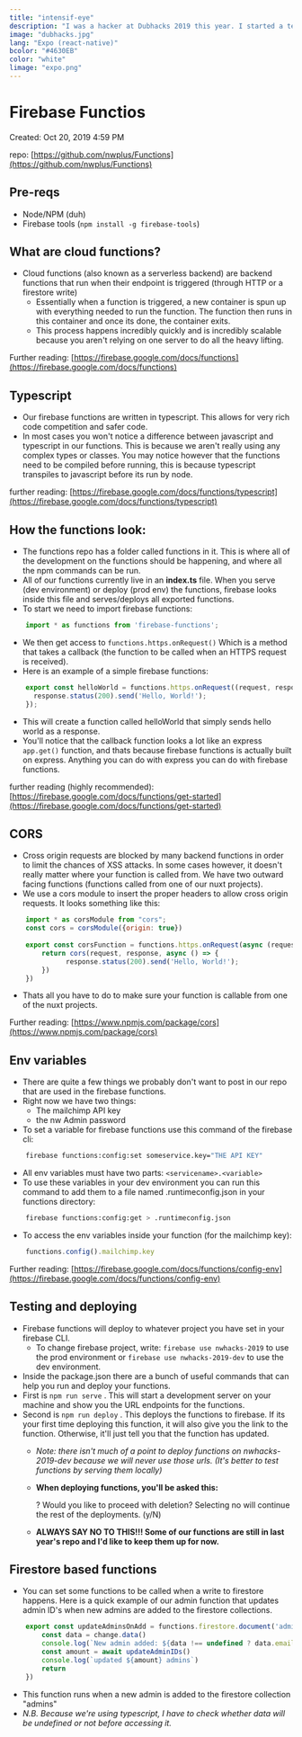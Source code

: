 ```yaml
---
title: "intensif-eye"
description: "I was a hacker at Dubhacks 2019 this year. I started a team with two new people I didn't know and we were able to get second place for the community track, second place for the Google cloud prize, and second place for the AI incubator prize."
image: "dubhacks.jpg"
lang: "Expo (react-native)"
bcolor: "#4630EB"
color: "white"
limage: "expo.png"
---
```

# Firebase Functios

Created: Oct 20, 2019 4:59 PM

repo: [https://github.com/nwplus/Functions](https://github.com/nwplus/Functions)

## Pre-reqs

- Node/NPM (duh)
- Firebase tools (`npm install -g firebase-tools`)

## What are cloud functions?

- Cloud functions (also known as a serverless backend) are backend functions that run when their endpoint is triggered (through HTTP or a firestore write)
    - Essentially when a function is triggered, a new container is spun up with everything needed to run the function. The function then runs in this container and once its done, the container exits.
    - This process happens incredibly quickly and is incredibly scalable because you aren't relying on one server to do all the heavy lifting.

Further reading: [https://firebase.google.com/docs/functions](https://firebase.google.com/docs/functions)

## Typescript

- Our firebase functions are written in typescript. This allows for very rich code competition and safer code.
- In most cases you won't notice a difference between javascript and typescript in our functions. This is because we aren't really using any complex types or classes. You may notice however that the functions need to be compiled before running, this is because typescript transpiles to javascript before its run by node.

further reading: [https://firebase.google.com/docs/functions/typescript](https://firebase.google.com/docs/functions/typescript)

## How the functions look:

- The functions repo has a folder called functions in it. This is where all of the development on the functions should be happening, and where all the npm commands can be run.
- All of our functions currently live in an **index.ts** file. When you serve (dev environment) or deploy (prod env) the functions, firebase looks inside this file and serves/deploys all exported functions.
- To start we need to import firebase functions:
```javascript
    import * as functions from 'firebase-functions';
```
- We then get access to `functions.https.onRequest()`  Which is a method that takes a callback (the function to be called when an HTTPS request is received).
- Here is an example of a simple firebase functions:
```javascript
    export const helloWorld = functions.https.onRequest((request, response) => {
      response.status(200).send('Hello, World!');
    });
```
- This will create a function called helloWorld that simply sends hello world as a response.
- You'll notice that the callback function looks a lot like an express `app.get()` function, and thats because firebase functions is actually built on express. Anything you can do with express you can do with firebase functions.

further reading (highly recommended): [https://firebase.google.com/docs/functions/get-started](https://firebase.google.com/docs/functions/get-started)

## CORS

- Cross origin requests are blocked by many backend functions in order to limit the chances of XSS attacks. In some cases however, it doesn't really matter where your function is called from. We have two outward facing functions (functions called from one of our nuxt projects).
- We use a cors module to insert the proper headers to allow cross origin requests. It looks something like this:
```javascript
    import * as corsModule from "cors";
    const cors = corsModule({origin: true})
    
    export const corsFunction = functions.https.onRequest(async (request, response) => {
        return cors(request, response, async () => {
    		  response.status(200).send('Hello, World!');
    	})
    })
```
- Thats all you have to do to make sure your function is callable from one of the nuxt projects.

Further reading: [https://www.npmjs.com/package/cors](https://www.npmjs.com/package/cors)

## Env variables

- There are quite a few things we probably don't want to post in our repo that are used in the firebase functions.
- Right now we have two things:
    - The mailchimp API key
    - the nw Admin password
- To set a variable for firebase functions use this command of the firebase cli:
```bash
    firebase functions:config:set someservice.key="THE API KEY"
```
- All env variables must have two parts: `<servicename>.<variable>`
- To use these variables in your dev environment you can run this command to add them to a file named .runtimeconfig.json in your functions directory:
```bash
    firebase functions:config:get > .runtimeconfig.json
```
- To access the env variables inside your function (for the mailchimp key):
```javascript
    functions.config().mailchimp.key
```
Further reading: [https://firebase.google.com/docs/functions/config-env](https://firebase.google.com/docs/functions/config-env)

## Testing and deploying

- Firebase functions will deploy to whatever project you have set in your firebase CLI.
    - To change firebase project, write: `firebase use nwhacks-2019` to use the prod environment or `firebase use nwhacks-2019-dev` to use the dev environment.
- Inside the package.json there are a bunch of useful commands that can help you run and deploy your functions.
- First is `npm run serve` . This will start a development server on your machine and show you the URL endpoints for the functions.
- Second is `npm run deploy` . This deploys the functions to firebase. If its your first time deploying this function, it will also give you the link to the function. Otherwise, it'll just tell you that the function has updated.
    - *Note: there isn't much of a point to deploy functions on nwhacks-2019-dev because we will never use those urls. (It's better to test functions by serving them locally)*
    - **When deploying functions, you'll be asked this:**

        ? Would you like to proceed with deletion? Selecting no will continue the rest of
         the deployments. (y/N)

    - **ALWAYS SAY NO TO THIS!!! Some of our functions are still in last year's repo and I'd like to keep them up for now.**

## Firestore based functions

- You can set some functions to be called when a write to firestore happens. Here is a quick example of our admin function that updates admin ID's when new admins are added to the firestore collections.
```javascript
    export const updateAdminsOnAdd = functions.firestore.document('admins/*').onCreate(async (change, context) => {
        const data = change.data()
        console.log(`New admin added: ${data !== undefined ? data.email : ''}`)
        const amount = await updateAdminIDs()
        console.log(`updated ${amount} admins`)
        return
    })
```
- This function runs when a new admin is added to the firestore collection "admins"
- *N.B. Because we're using typescript, I have to check whether data will be undefined or not before accessing it.*